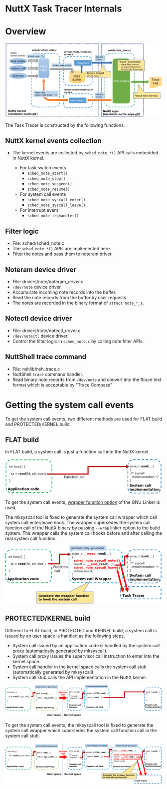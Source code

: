 NuttX Task Tracer Internals
===========================

# Overview

![Task Tracer Internal](image/nuttx-task-tracer-internal.png)

The Task Tracer is constructed by the following functions.

## NuttX kernel events collection
- The kernel events are collected by `sched_note_*()` API calls embedded in NuttX kernel.

  - For task switch events
    - `sched_note_start()`
    - `sched_note_stop()`
    - `sched_note_suspend()`
    - `sched_note_resume()`
  - For system call events
    - `sched_note_syscall_enter()`
    - `sched_note_syscall_leave()`
  - For interrupt event
    - `sched_note_irqhandler()`

## Filter logic
- File: sched/sched_note.c
- The `sched_note_*()` APIs are implemented here.
- Filter the notes and pass them to noteram driver.

## Noteram device driver
- File: drivers/note/noteram_driver.c
- `/dev/note` device driver.
- Accumurate incoming note records into the buffer.
- Read the note records from the buffer by user requests.
- The notes are recorded in the binary format of `struct note_*_s`.

## Notectl device driver
- File: drivers/note/notectl_driver.c
- `/dev/notectl` device driver.
- Control the filter logic in `sched_note.c` by calling note filter APIs.

## NuttShell trace command
- File: nshlib/nsh_trace.c
- NuttShell `trace` command handler.
- Read binary note records from `/dev/note` and convert into the ftrace text format which is acceptable by "Trace Compass"

# Getting the system call events

To get the system call events, two different methods are used for FLAT build and PROTECTED/KERNEL build.

## FLAT build

In FLAT build, a system call is just a function call into the NuttX kernel.

![Flat before](image/syscall-flat-before.png)

To get the system call events, [wrapper function option](https://sourceware.org/binutils/docs-2.34/ld/Options.html#index-_002d_002dwrap_003dsymbol) of the GNU Linker is used.

The mksyscall tool is fixed to generate the system call wrapper which call system call enter/leave hook.
The wrapper supersedes the system call function call of the NuttX binary by passing `--wrap` linker option to the build system.
The wrapper calls the system call hooks before and after calling the real system call function.

![Flat after](image/syscall-flat-after.png)

## PROTECTED/KERNEL build

Different to FLAT build, in PROTECTED and KERNEL build, a system call is issued by an user space is handled as the following steps.

- System call issued by an application code is handled by the system call proxy (automatically generated by mksyscall).
- System call proxy issues the supervisor call instruction to enter into the kernel space.
- System call handler in the kernel space calls the system call stub (automatically generated by mksyscall).
- System call stub calls the API implementation in the NuttX kernel.

![Protected before](image/syscall-protected-before.png)

To get the system call events, the mksyscall tool is fixed to generate the system call wrapper which supersedes the system call function call in the system call stub.

![Protected after](image/syscall-protected-after.png)
